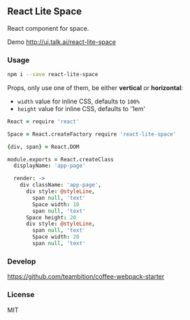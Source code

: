 
React Lite Space
----

React component for space.

Demo http://ui.talk.ai/react-lite-space

### Usage

```bash
npm i --save react-lite-space
```

Props, only use one of them, be either **vertical** or **horizontal**:

* `width` value for inline CSS, defaults to `100%`
* `height` value for inline CSS, defaults to '1em'

```coffee
React = require 'react'

Space = React.createFactory require 'react-lite-space'

{div, span} = React.DOM

module.exports = React.createClass
  displayName: 'app-page'

  render: ->
    div className: 'app-page',
      div style: @styleLine,
        span null, 'text'
        Space width: 10
        span null, 'text'
      Space height: 20
      div style: @styleLine,
        span null, 'text'
        Space width: 20
        span null, 'text'
```

### Develop

https://github.com/teambition/coffee-webpack-starter

### License

MIT
